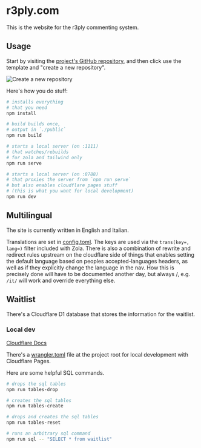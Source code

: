 # r3ply.com

This is the website for the r3ply commenting system.

## Usage

Start by visiting the [project's GitHub repository](https://github.com/asimpletune/zola-tailwindcss), and then click use the template and "create a new repository".

![Create a new repository](https://zola-tailwind.spenc.es/screenshot.png)

Here's how you do stuff:

```zsh
# installs everything
# that you need
npm install

# build builds once,
# output in `./public`
npm run build

# starts a local server (on :1111)
# that watches/rebuilds
# for zola and tailwind only
npm run serve

# starts a local server (on :8788)
# that proxies the server from `npm run serve`
# but also enables cloudflare pages stuff
# (this is what you want for local development)
npm run dev
```

## Multilingual

The site is currently written in English and Italian.

Translations are set in [config.toml](/config.toml). The keys are used via the `trans(key=, lang=)` filter included with Zola. There is also a combination of rewrite and redirect rules upstream on the cloudflare side of things that enables setting the default language based on peoples accepted-languages headers, as well as if they explicitly change the language in the nav. How this is precisely done will have to be documented another day, but always /<language code>, e.g. `/it/` will work and override everything else.

## Waitlist

There's a Cloudflare D1 database that stores the information for the waitlist.

### Local dev

[Cloudflare Docs](https://developers.cloudflare.com/d1/learning/local-development/)

There's a [wrangler.toml](./wrangler.toml) file at the project root for local development with Cloudflare Pages.

Here are some helpful SQL commands.

```bash
# drops the sql tables
npm run tables-drop

# creates the sql tables
npm run tables-create

# drops and creates the sql tables
npm run tables-reset

# runs an arbitrary sql command
npm run sql -- "SELECT * from waitlist"
```
